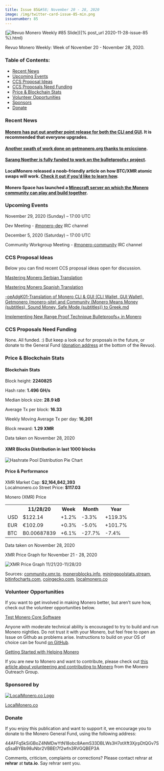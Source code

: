 ```yaml
---
title: Issue 85&#58; November 20 - 28, 2020
image: /img/twitter-card-issue-85-min.png
issuenumber: 85
---
```

[<img src="/img/img-issue85-min.png" alt="Revuo Monero Weekly #85 Slide" class="img-lead">]({% post_url 2020-11-28-issue-85 %}.html)

<p class="text-lead">Revuo Monero Weekly: Week of November 20 - November 28, 2020.</p>
<!--more-->

<h3>Table of Contents:</h3>
<ul class="contents">
    <li><a href="#news">Recent News</a></li>
    <li><a href="#events">Upcoming Events</a></li>
    <li><a href="#ideas">CCS Proposal Ideas</a></li>
    <li><a href="#proposals">CCS Proposals Need Funding</a></li>
    <li><a href="#stats">Price & Blockchain Stats</a></li>
    <li><a href="#volunteer">Volunteer Opportunities</a></li>
    <li><a href="#sponsor">Sponsors</a></li>
    <li><a href="#donate">Donate</a></li>
</ul>

<h3 id="news">Recent News</h3>

<div class="newsbyte">
    <h4><a href="https://www.getmonero.org/2020/11/26/monero-GUI-0.17.1.5-released.html" target="_blank">Monero has put out another point release for both the CLI and GUI</a>. It is recommended that everyone upgrades.</h4>
</div>

<div class="newsbyte">
    <h4><a href="https://www.reddit.com/r/Monero/comments/jyuo5a/getmoneroorg_updated_many_internal_changes/" target="_blank">Another swath of work done on getmonero.org thanks to erciccione</a>.</h4>
</div>

<div class="newsbyte">
    <h4><a href="https://charity.gofundme.com/o/en/campaign/dr-sarang-noether-to-implement-bulletproofs-in-monero" target="_blank">Sarang Noether is fully funded to work on the bulletproofs+ project</a>.</h4>
</div>

<div class="newsbyte">
    <h4>LocalMonero released a noob-friendly article on how BTC/XMR atomic swaps will work. <a href="https://localmonero.co/knowledge/monero-atomic-swaps" target="_blank">Check it out if you’d like to learn how</a>.</h4>
</div>

<div class="newsbyte">
    <h4>Monero Space has launched a <a href="https://forum.monero.space/d/54-monero-minecraft" target="_blank">Minecraft server on which the Monero community can play and build together</a>.</h4>
</div>

<h3 id="events">Upcoming Events</h3>

<div class="event">
    <p class="date" markdown="1">November 29, 2020 (Sunday) – 17:00 UTC</p>
    <p markdown="1">Dev Meeting - <a href="irc://chat.freenode.net/#monero-dev" target="_blank">#monero-dev</a> IRC channel</p>
</div>

<div class="event">
    <p class="date" markdown="1">December 5, 2020 (Saturday) – 17:00 UTC</p>
    <p markdown="1">Community Workgroup Meeting - <a href="irc://chat.freenode.net/#monero-community" target="_blank">#monero-community</a> IRC channel</p>
</div>

<h3 id="ideas">CCS Proposal Ideas</h3>

<p>Below you can find recent CCS proposal ideas open for discussion.</p>

<div class="proposal">
<p><a href="https://repo.getmonero.org/monero-project/ccs-proposals/-/merge_requests/185" target="_blank">Mastering Monero Serbian Translation</a></p>
</div>

<div class="proposal">
<p><a href="https://repo.getmonero.org/monero-project/ccs-proposals/-/merge_requests/182" target="_blank">Mastering Monero Spanish Translation</a></p>
</div>

<div class="proposal">
<p><a href="https://repo.getmonero.org/monero-project/ccs-proposals/-/merge_requests/180" target="_blank">-oeAdgK01-Translation of Monero CLI & GUI (CLI Wallet, GUI Wallet), Getmonero (monero-site) and Community (Monero Means Money (subtitles), Sound Money, Safe Mode (subtitles)) to Greek.md</a></p>
</div>

<div class="proposal">
<p><a href="https://repo.getmonero.org/monero-project/ccs-proposals/-/merge_requests/156" target="_blank">Implementing New Range Proof Technique Bulletproofs+ in Monero</a></p>
</div>

<h3 id="proposals">CCS Proposals Need Funding</h3>

None. All funded. :) But keep a look out for proposals in the future, or donate to the General Fund (<a href="#donate">donation address</a> at the bottom of the Revuo).

<h3 id="stats">Price & Blockchain Stats</h3>

<h4 class="stat">Blockchain Stats</h4>

<div class="bcstats">
    <p>Block height: <b>2240825</b></p>
    <p>Hash rate: <b>1.496 GH/s</b></p>
    <p>Median block size: <b>28.9 kB</b></p>
    <p>Average Tx per block: <b>16.33</b></p>
    <p>Weekly Moving Average Tx per day: <b>16,201</b></p>
    <p>Block reward: <b>1.29 XMR</b></p>
</div>
<p class="note">Data taken on November 28, 2020</p>

<h4 class="stat">XMR Blocks Distribution in last 1000 blocks</h4>
<p><img src="/img/hashrate-pool-distribution-1127.png" alt="Hashrate Pool Distribution Pie Chart"/></p>

<h4 class="stat">Price & Performance</h4>

<div class="price-intro">XMR Market Cap: <b>$2,164,842,393</b><br>Localmonero.co Street Price: <b>$117.03</b></div>

<p class="table-title">Monero (XMR) Price</p>
<table class="price-table">
  <tr class="row1">
    <th></th>
    <th>11/28/20</th>
    <th>Week</th>
    <th>Month</th>
    <th>Year</th>
  </tr>
  <tr>
    <td data-th="XMR to">USD</td>
    <td data-th="11/28/20">$122.14</td>
    <td data-th="Week" class="green">+1.2%</td>
    <td data-th="Month" class="red">-3.3%</td>
    <td data-th="Year" class="green">+119.3%</td>
  </tr>
  <tr class="row3">
    <td data-th="XMR to">EUR</td>
    <td data-th="11/28/20">€102.09</td>
    <td data-th="Week" class="green">+0.3%</td>
    <td data-th="Month" class="red">-5.0%</td>
    <td data-th="Year" class="green">+101.7%</td>
  </tr>
  <tr>
    <td data-th="XMR to">BTC</td>
    <td data-th="11/28/20">B0.00687839</td>
    <td data-th="Week" class="green">+6.1%</td>
    <td data-th="Month" class="red">-27.7%</td>
    <td data-th="Year" class="red">-7.4%</td>
  </tr>
</table>
<p class="note">Data taken on November 28, 2020</p>

<p class="table-title">XMR Price Graph for November 21 - 28, 2020</p>

![XMR Price Graph 11/21/20-11/28/20](/img/weekly-chart-1127.png "XMR Price Graph 11/21/20-11/28/20") 

Sources: <a href="https://community.xmr.to/explorer/mainnet/" target="_blank">community.xmr.to</a>, <a href="https://moneroblocks.info/stats/transaction-stats" target="_blank">moneroblocks.info</a>, <a href="https://miningpoolstats.stream/monero" target="_blank">miningpoolstats.stream</a>, <a href="https://bitinfocharts.com/monero/" target="_blank">bitinfocharts.com</a>, <a href="https://www.coingecko.com/" target="_blank">coingecko.com</a>, <a href="https://localmonero.co/" target="_blank">localmonero.co</a>

<h3 id="volunteer">Volunteer Opportunities</h3>

<p>If you want to get involved in making Monero better, but aren’t sure how, check out the volunteer opportunities below.</p>

<div class="newsbyte">
    <p class="date"><a href="https://github.com/monero-project/monero" target="_blank">Test Monero Core Software</a></p>
    <p>Anyone with moderate technical ability is encouraged to try to build and run Monero nightlies. Do not trust it with your Monero, but feel free to open an Issue on Github as problems arise. Instructions to build on your OS of choice can be found <a href="https://github.com/monero-project/monero#compiling-monero-from-source" target="_blank">on GitHub</a>. </p>
</div>

<div class="newsbyte">
    <p class="date"><a href="https://github.com/monero-project/monero" target="_blank">Getting Started with Helping Monero</a></p>
    <p>If you are new to Monero and want to contribute, please check out <a href="https://www.monerooutreach.org/stories/getting-started-helping-monero.php" target="_blank">this article about volunteering and contributing to Monero</a> from the Monero Outreach Group. </p>
</div>

<h3 id="sponsor">Sponsored by</h3>

<p><a href="https://localmonero.co/" target="_blank"><img src="/img/localmonero-logo.png" alt="LocalMonero.co Logo" class="localmonero"></a></p>

<p class="text-center"><a href="https://localmonero.co/" target="_blank">LocalMonero.co</a></p>

<h3 id="donate">Donate</h3>

<p markdown="1">If you enjoy this publication and want to support it, we encourage you to donate to the Monero General Fund, using the following address:</p>

<p class="address" markdown="1">44AFFq5kSiGBoZ4NMDwYtN18obc8AemS33DBLWs3H7otXft3XjrpDtQGv7SqSsaBYBb98uNbr2VBBEt7f2wfn3RVGQBEP3A</p>

<!--p><a href="monero:44AFFq5kSiGBoZ4NMDwYtN18obc8AemS33DBLWs3H7otXft3XjrpDtQGv7SqSsaBYBb98uNbr2VBBEt7f2wfn3RVGQBEP3A" class="qr"><img src="/img/donate-monero.png"></a></p-->

Comments, criticism, complaints or corrections? Please contact rehrar at **rehrar** at **tuta.io**. Say rehrar sent you.